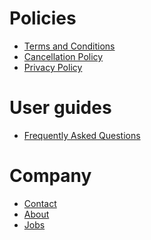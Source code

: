 
<h1>Policies</h1>
<ul>
<li><a href="{{ site.baseurl }}/terms.md">Terms and Conditions</a></li>
<li><a href="{{ site.baseurl }}/cancellation.md">Cancellation Policy</a></li>
<li><a href="{{ site.baseurl }}/privacy.md">Privacy Policy</a></li>
</ul>

<h1>User guides</h1>
<ul>
<li><a href="{{ site.baseurl }}/faq.md">Frequently Asked Questions</a></li>
</ul>


<h1>Company</h1>
<ul>
<li><a href="{{ site.baseurl }}/contact.md">Contact</a></li>
<li><a href="{{ site.baseurl }}/about.md">About</a></li>
<li><a href="{{ site.baseurl }}/jobs.md">Jobs</a></li>
</ul>
